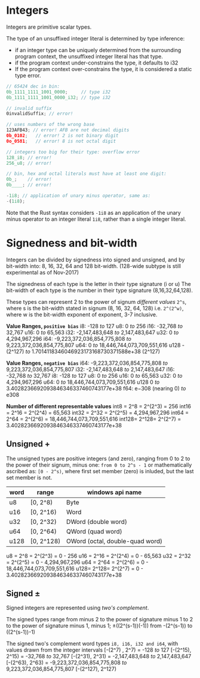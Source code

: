 # Integers

Integers are primitive scalar types.

The type of an unsuffixed integer literal is determined by type inference:
- if an integer type can be uniquely determined from the surrounding program
  context, the unsuffixed integer literal has that type.
- if the program context under-constrains the type, it defaults to i32
- If the program context over-constrains the type, 
  it is considered a static type error.

```rust
‭// 65424‬ dec in bin:
0b_1111_1111_1001_0000;     // type i32
0b_1111_1111_1001_0000_i32; // type i32

// invalid suffix
0invalidSuffix; // error!

// uses numbers of the wrong base
123AFB43; // error! AFB are not decimal digits
0b_0102;   // error! 2 is not binary digit
0o_0581;   // error! 8 is not octal digit

// integers too big for their type: overflow error
128_i8; // error!
256_u8; // error!

// bin, hex and octal literals must have at least one digit:
0b_;    // error!
0b____; // error!

-1i8; // application of unary minus operator, same as:
-(1i8);
```
Note that the Rust syntax considers `-1i8` as an application of the unary minus operator to an integer literal `1i8`, rather than a single integer literal.



# Signedness and bit-width
Integers can be divided by signedness into signed and unsigned,
and by bit-width into: 8, 16, 32, 64 and 128 bit-width.
(128-wide subtype is still experimental as of Nov-2017)

The signedness of each type is the letter in their type signature (i or u)
The bit-width of each type is the number in their type signature (8,16,32,64,128).

These types can represent 2 to the power of signum *different values*
`2^s`, where s is the bit-width stated in signum (8, 16, 32, 64, 128) i.e.
`2^(2^w)`, where w is the bit-width exponent of exponent, 3-7 inclusive.


**Value Ranges, `positive bias`**
i8:                        -128 *to* 127
u8:                           0 *to* 256
i16:                    -32,768 *to* 32,767
u16:                          0 *to* 65,563
i32:             -2,147,483,648 *to* 2,147,483,647
u32:                          0 *to* 4,294,967,296
i64: -9,223,372,036,854,775,808 *to* 9,223,372,036,854,775,807
u64:                          0 *to* 18,446,744,073,709,551,616
u128                   -(2^127) *to* 1.7014118346046923173168730371588e+38 (2^127)


**Value Ranges, `negative bias`**
i64: -9,223,372,036,854,775,808 *to* 9,223,372,036,854,775,807
i32:             -2,147,483,648 *to* 2,147,483,647
i16:                    -32,768 *to* 32,767
i8:                        -128 *to* 127
u8:                           0 *to* 256
u16:                          0 *to* 65,563
u32:                          0 *to* 4,294,967,296
u64:                          0 *to* 18,446,744,073,709,551,616
u128                          0 *to* 3.4028236692093846346337460743177e+38
f64:          e−308 (nearing 0) *to* e308



**Number of different representable values**
int8  = 2^8  = 2^(2^3) = 256
int16 = 2^16 = 2^(2^4) = 65,563
int32 = 2^32 = 2^(2^5) = 4,294,967,296
int64 = 2^64 = 2^(2^6) = 18,446,744,073,709,551,616
int128= 2^128= 2^(2^7) = 3.4028236692093846346337460743177e+38




## Unsigned +
The unsigned types are positive integers (and zero), ranging from 0 to
2 to the power of their signum, minus one: `from 0 to 2^s - 1` or
mathematically ascribed as: `[0 - 2^s)`, where first set member (zero) 
is inluded, but the last set member is not.

word | range      | windows api name
-----|------------|-------------------
u8   | [0, 2^8)   | Byte
u16  | [0, 2^16)  | Word
u32  | [0, 2^32)  | DWord (double word)
u64  | [0, 2^64)  | QWord (quad word)
u128 | [0, 2^128) | OWord (octal, double-quad word)


u8  = 2^8  = 2^(2^3) = 0 - 256
u16 = 2^16 = 2^(2^4) = 0 - 65,563
u32 = 2^32 = 2^(2^5) = 0 - 4,294,967,296
u64 = 2^64 = 2^(2^6) = 0 - 18,446,744,073,709,551,616
u128= 2^128= 2^(2^7) = 0 - 3.4028236692093846346337460743177e+38



## Signed ±
Signed integers are represented using *two's complement*.

The signed types range from minus
2 to the power of signature minus 1 to
2 to the power of signature minus 1, minus 1;
±((2^(s-1))(-1))
from -(2^(s-1)) to ((2^(s-1))-1)

The signed two's complement word types `i8, i16, i32 and i64`, 
with values drawn from the integer intervals 
[-(2^7) , 2^7)  =                       -128 *to* 127
[-(2^15), 2^15) =                    -32,768 *to* 32,767
[-(2^31), 2^31) =             -2,147,483,648 *to* 2,147,483,647
[-(2^63), 2^63) = -9,223,372,036,854,775,808 *to* 9,223,372,036,854,775,807
[-(2^127), 2^127)